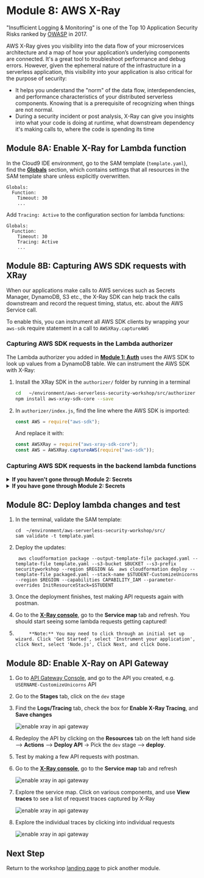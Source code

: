 # Module 8: AWS X-Ray

"Insufficient Logging & Monitoring" is one of the Top 10 Application Security Risks ranked by [OWASP](https://www.owasp.org/index.php/Main_Page) in 2017.

AWS X-Ray gives you visibility into the data flow of your microservices architecture and a map of how your application’s underlying components are connected. It's a great tool to troubleshoot performance and debug errors. However, given the ephemeral nature of the infrastructure in a serverless application, this visibility into your application is also critical for the purpose of security:

- It helps you understand the "norm" of the data flow, interdependencies, and performance characteristics of your distributed serverless components. Knowing that is a prerequisite of recognizing when things are not normal.
- During a security incident or post analysis, X-Ray can give you insights into what your code is doing at runtime, what downstream dependency it's making calls to, where the code is spending its time

## Module 8A: Enable X-Ray for Lambda function

In the Cloud9 IDE environment, go to the SAM template (`template.yaml`), find the [**Globals**](https://github.com/awslabs/serverless-application-model/blob/master/docs/globals.rst) section, which contains settings that all resources in the SAM template share unless explicitly overwritten.

```
Globals:
  Function:
    Timeout: 30
    ...
```

Add `Tracing: Active` to the configuration section for lambda functions:

```
Globals:
  Function:
    Timeout: 30
    Tracing: Active
    ...
```

## Module 8B: Capturing AWS SDK requests with XRay

When our applications make calls to AWS services such as Secrets Manager, DynamoDB, S3 etc., the X-Ray SDK can help track the calls downstream and record the request timing, status, etc. about the AWS Service call.

To enable this, you can instrument all AWS SDK clients by wrapping your `aws-sdk` require statement in a call to `AWSXRay.captureAWS`

### Capturing AWS SDK requests in the Lambda authorizer

The Lambda authorizer you added in [**Module 1: Auth**](../01-add-authentication) uses the AWS SDK to look up values from a DynamoDB table. We can instrument the AWS SDK with X-Ray:

1. Install the XRay SDK in the `authorizer/` folder by running in a terminal

   ```bash
   cd	~/environment/aws-serverless-security-workshop/src/authorizer
   npm install aws-xray-sdk-core --save
   ```

1. In `authorizer/index.js`, find the line where the AWS SDK is imported:

   ```javascript
   const AWS = require("aws-sdk");
   ```

   And replace it with:

   ```javascript
   const AWSXRay = require("aws-xray-sdk-core");
   const AWS = AWSXRay.captureAWS(require("aws-sdk"));
   ```

### Capturing AWS SDK requests in the backend lambda functions

<details>
<summary><strong>If you haven't gone through Module 2: Secrets </strong></summary><p>

The backend lambda functions currently doesn't use the AWS SDK, so no additional action needed!

</details>

<details>
<summary><strong>If you have gone through Module 2: Secrets </strong></summary><p>

If you have gone through [**Module 2: Secrets**](../02-add-secrets-manager), you would have added the AWS SDK to `dbUtils.js` so the code would retrieve the database username and password from [**AWS Secrets Manager**](https://aws.amazon.com/secrets-manager/)

1. Install the XRay SDK in the `app/` folder by running in a terminal

   ```bash
   cd	~/environment/aws-serverless-security-workshop/src/app
   npm install aws-xray-sdk-core --save
   ```

1. In `app/dbUtils.js`, find the line where the AWS SDK is imported:

   ```javascript
   const AWS = require("aws-sdk");
   ```

   And replace it with:

   ```javascript
   const AWSXRay = require("aws-xray-sdk-core");
   const AWS = AWSXRay.captureAWS(require("aws-sdk"));
   ```

</details>

## Module 8C: Deploy lambda changes and test

1.  In the terminal, validate the SAM template:

    ```
    cd	~/environment/aws-serverless-security-workshop/src/
    sam validate -t template.yaml
    ```

1.  Deploy the updates:

    ```
     aws cloudformation package --output-template-file packaged.yaml --template-file template.yaml --s3-bucket $BUCKET --s3-prefix securityworkshop --region $REGION &&  aws cloudformation deploy --template-file packaged.yaml --stack-name $STUDENT-CustomizeUnicorns --region $REGION --capabilities CAPABILITY_IAM --parameter-overrides InitResourceStack=$STUDENT
    ```

1.  Once the deployment finishes, test making API requests again with postman.

1.  Go to the [**X-Ray console**](https://console.aws.amazon.com/xray/home), go to the **Service map** tab and refresh. You should start seeing some lambda requests getting captured!
1.          **Note:** You may need to click through an initial set up wizard. Click 'Get Started', select 'Instrument your application', click Next, select 'Node.js', Click Next, and click Done.

## Module 8D: Enable X-Ray on API Gateway

1. Go to [API Gateway Console](https://console.aws.amazon.com/apigateway/home), and go to the API you created, e.g. `USERNAME-CustomizeUnicorns` API

1. Go to the **Stages** tab, click on the `dev` stage

1. Find the **Logs/Tracing** tab, check the box for **Enable X-Ray Tracing**, and **Save changes**

   ![enable xray in api gateway](images/8E-enable-apig.png)

1. Redeploy the API by clicking on the **Resources** tab on the left hand side --> **Actions** --> **Deploy API** -> Pick the `dev` stage --> **deploy**.

1. Test by making a few API requests with postman.

1. Go to the [**X-Ray console**](https://console.aws.amazon.com/xray/home), go to the **Service map** tab and refresh

   ![enable xray in api gateway](images/8E-service-map.png)

1. Explore the service map. Click on various components, and use **View traces** to see a list of request traces captured by X-Ray

   ![enable xray in api gateway](images/8E-traces.png)

1. Explore the individual traces by clicking into individual requests

   ![enable xray in api gateway](images/8E-single-traces.png)

## Next Step

Return to the workshop [landing page](../../README.md) to pick another module.
